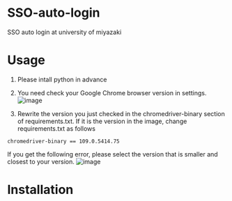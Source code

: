 # SSO-auto-login
SSO auto login at university of miyazaki




# Usage
1. Please intall python in advance
2. You need check your Google Chrome browser version in settings.
![image](https://user-images.githubusercontent.com/115391575/212496621-4c19a73d-f7f5-403b-a870-a5a63e0107f5.png)


3. Rewrite the version you just checked in the chromedriver-binary section of requirements.txt. If it is the version in the image, change requirements.txt as follows
```
chromedriver-binary == 109.0.5414.75
```
If you get the following error, please select the version that is smaller and closest to your version.
![image](https://user-images.githubusercontent.com/115391575/212497730-e6022275-2998-4048-82a9-ec1e4749a8f3.png)



# Installation

